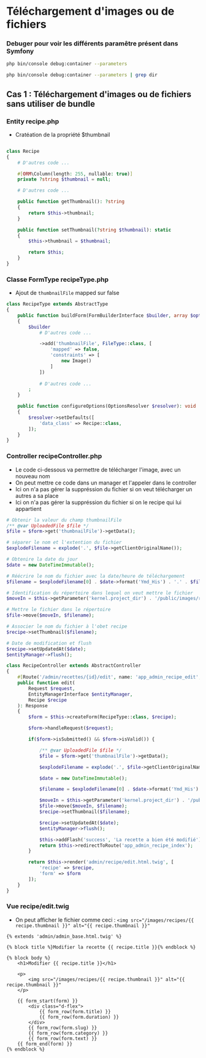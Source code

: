 # Téléchargement d'images ou de fichiers


### Debuger pour voir les différents paramêtre présent dans Symfony
```bash
php bin/console debug:container --parameters

php bin/console debug:container --parameters | grep dir
```

## Cas 1 : Téléchargement d'images ou de fichiers sans utiliser de bundle


### Entity recipe.php

- Cratéation de la propriété $thumbnail 

```php

class Recipe
{
    # D'autres code ...

    #[ORM\Column(length: 255, nullable: true)]
    private ?string $thumbnail = null;

    # D'autres code ...

    public function getThumbnail(): ?string
    {
        return $this->thumbnail;
    }

    public function setThumbnail(?string $thumbnail): static
    {
        $this->thumbnail = $thumbnail;

        return $this;
    }
}
```

### Classe FormType recipeType.php

- Ajout de `thumbnailFile` mapped sur false

```php
class RecipeType extends AbstractType
{
    public function buildForm(FormBuilderInterface $builder, array $options): void
    {        
        $builder
            # D'autres code ...

            ->add('thumbnailFile', FileType::class, [
                'mapped' => false,
                'constraints' => [
                    new Image()
                ]
            ])
            
            # D'autres code ...
        ;
    }

    public function configureOptions(OptionsResolver $resolver): void
    {
        $resolver->setDefaults([
            'data_class' => Recipe::class,
        ]);
    }
}
```

### Controller recipeController.php

- Le code ci-dessous va permettre de télécharger l'image, avec un nouveau nom 
- On peut mettre ce code dans un manager et l'appeler dans le controller
- Ici on n'a pas gérer la suppréssion du fichier si on veut télécharger un autres a sa place
- Ici on n'a pas gérer la suppréssion du fichier si on le recipe qui lui appartient
```php
# Obtenir la valeur du champ thumbnailFile
/** @var UploadedFile $file */
$file = $form->get('thumbnailFile')->getData();

# séparer le nom et l'extention du fichier
$explodeFilename = explode('.', $file->getClientOriginalName());

# Obtenire la date du jour
$date = new DateTimeImmutable();

# Réécrire le nom du fichier avec la date/heure de téléchargement
$filename = $explodeFilename[0] . $date->format('Ymd_His') . '.' . $file->getClientOriginalExtension();

# Identification du répertoire dans lequel on veut mettre le fichier
$moveIn = $this->getParameter('kernel.project_dir') . '/public/images/recipes';

# Mettre le fichier dans le répertoire
$file->move($moveIn, $filename);

# Associer le nom du fichier à l'obet recipe
$recipe->setThumbnail($filename);

# Date de modification et flush
$recipe->setUpdatedAt($date);
$entityManager->flush();
```


```php
class RecipeController extends AbstractController
{
    #[Route('/admin/recettes/{id}/edit', name: 'app_admin_recipe_edit', methods: ['GET', 'POST'], requirements: [ 'id' => Requirement::DIGITS ])]
    public function edit(
        Request $request, 
        EntityManagerInterface $entityManager,
        Recipe $recipe
    ): Response
    {
        $form = $this->createForm(RecipeType::class, $recipe);

        $form->handleRequest($request);

        if($form->isSubmitted() && $form->isValid()) {

            /** @var UploadedFile $file */
            $file = $form->get('thumbnailFile')->getData();

            $explodeFilename = explode('.', $file->getClientOriginalName());

            $date = new DateTimeImmutable();

            $filename = $explodeFilename[0] . $date->format('Ymd_His') . '.' . $file->getClientOriginalExtension();

            $moveIn = $this->getParameter('kernel.project_dir') . '/public/images/recipes';
            $file->move($moveIn, $filename);
            $recipe->setThumbnail($filename);

            $recipe->setUpdatedAt($date);
            $entityManager->flush();

            $this->addFlash('success', 'La recette a bien été modifié');
            return $this->redirectToRoute('app_admin_recipe_index');
        }

        return $this->render('admin/recipe/edit.html.twig', [
            'recipe' => $recipe,
            'form' => $form
        ]);
    }
}
```

### Vue recipe/edit.twig

- On peut afficher le fichier comme ceci : `<img src="/images/recipes/{{ recipe.thumbnail }}" alt="{{ recipe.thumbnail }}"`

```twig
{% extends 'admin/admin_base.html.twig' %}

{% block title %}Modifier la recette {{ recipe.title }}{% endblock %}

{% block body %}
    <h1>Modifier {{ recipe.title }}</h1>

    <p>
        <img src="/images/recipes/{{ recipe.thumbnail }}" alt="{{ recipe.thumbnail }}"
    </p>

    {{ form_start(form) }}
        <div class="d-flex">
            {{ form_row(form.title) }}
            {{ form_row(form.duration) }}
        </div>
        {{ form_row(form.slug) }}
        {{ form_row(form.category) }}
        {{ form_row(form.text) }}
    {{ form_end(form) }}
{% endblock %}
```